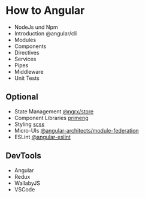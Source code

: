 # How to Angular

- NodeJs und Npm
- Introduction @angular/cli
- Modules
- Components
- Directives
- Services
- Pipes
- Middleware
- Unit Tests

## Optional

- State Management [@ngrx/store](https://ngrx.io/guide/store)
- Component Libraries [primeng](https://primefaces.org/primeng/showcase/#/setup)
- Styling [scss](https://nextgeneration.mysign.ch/de/themen/wissen/frontend-entwicklung/scss-sass.html)
- Micro-UIs [@angular-architects/module-federation](https://www.npmjs.com/package/@angular-architects/module-federation)
- ESLint [@angular-eslint](https://github.com/angular-eslint/angular-eslint)

## DevTools
  - Angular
  - Redux
  - WallabyJS
  - VSCode
